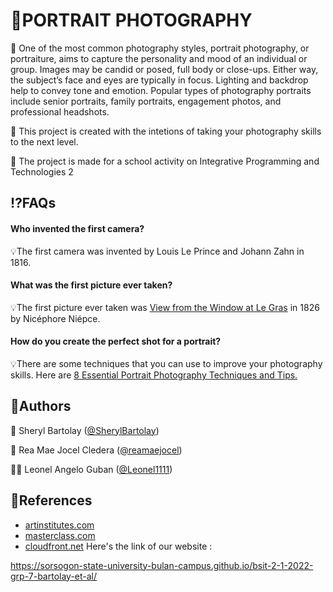 
# 📸PORTRAIT PHOTOGRAPHY 


📸  One of the most common photography styles, portrait photography, or portraiture, aims to capture the personality and mood of an individual or group. Images may be candid or posed, full body or close-ups. Either way, the subject’s face and eyes are typically in focus. Lighting and backdrop help to convey tone and emotion. Popular types of photography portraits include senior portraits, family portraits, engagement photos, and professional headshots. 



📸  This project is created with the intetions of taking your photography skills to the next level.

📸  The project is made for a school activity on Integrative Programming and Technologies 2
## ⁉️FAQs 

#### Who invented the first camera?

💡The first camera was invented by Louis Le Prince and Johann Zahn in 1816.

#### What was the first picture ever taken?
💡The first picture ever taken was [View from the Window at Le Gras](https://d16kd6gzalkogb.cloudfront.net/__sized__/magazine_images/The-Worlds-Oldest-Photograph.-Image-via-hrc.utexas.edu_-thumbnail_webp-9999x9999.webp) in 1826 by Nicéphore Niépce.

#### How do you create the perfect shot for a portrait?
💡There are some techniques that you can use to improve your photography skills. Here are [8 Essential Portrait Photography Techniques and Tips.](https://www.masterclass.com/articles/essential-portrait-photography-techniques-and-tips#what-is-portrait-photography)
## 📧Authors

🙍 Sheryl Bartolay ([@SherylBartolay](https://github.com/SherylBartolay))

🙍 Rea Mae Jocel Cledera ([@reamaejocel](https://github.com/reamaejocel))

🙍‍♂️ Leonel Angelo Guban ([@Leonel1111](https://github.com/leonel1111))
## 🔎References

- [artinstitutes.com](https://www.artinstitutes.edu/about/blog/38780-v2-7-types-of-photography-styles-to-master)
- [masterclass.com](https://www.masterclass.com/articles/essential-portrait-photography-techniques-and-tips#what-is-portrait-photography)
- [cloudfront.net](https://d16kd6gzalkogb.cloudfront.net/__sized__/magazine_images/The-Worlds-Oldest-Photograph.-Image-via-hrc.utexas.edu_-thumbnail_webp-9999x9999.webp)
Here's the link of our website :

https://sorsogon-state-university-bulan-campus.github.io/bsit-2-1-2022-grp-7-bartolay-et-al/
